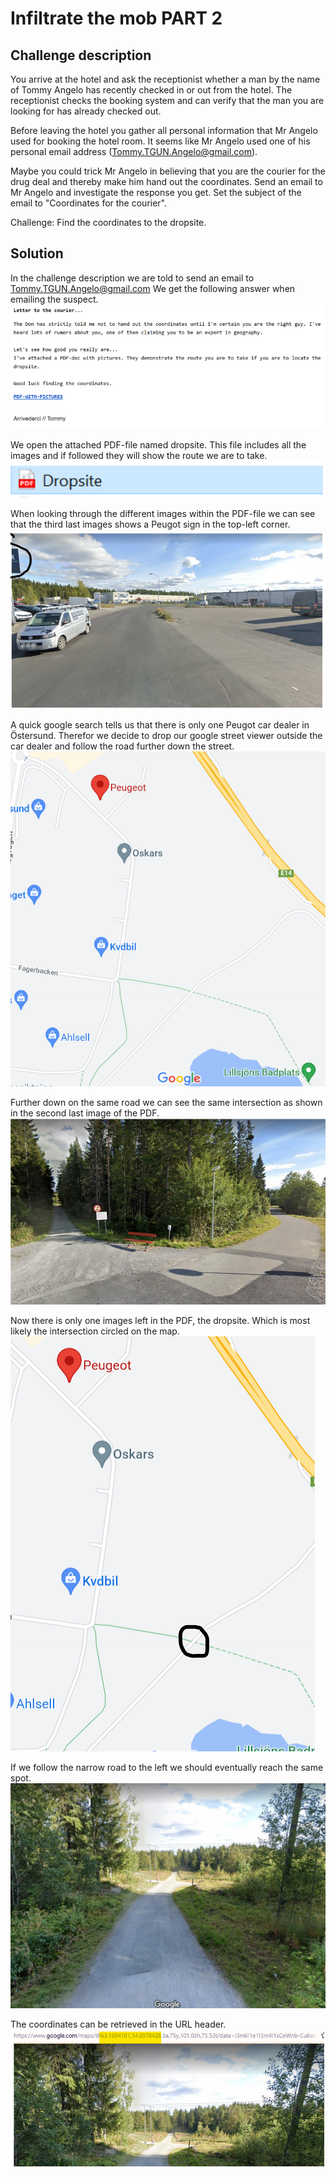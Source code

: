 # Infiltrate the mob PART 2

## Challenge description
You arrive at the hotel and ask the receptionist whether a man by the name of Tommy Angelo has recently checked in or out from the hotel. The receptionist checks the booking system and can verify that the man you are looking for has already checked out.

Before leaving the hotel you gather all personal information that Mr Angelo used for booking the hotel room. It seems like Mr Angelo used one of his personal email address (Tommy.TGUN.Angelo@gmail.com).

Maybe you could trick Mr Angelo in believing that you are the courier for the drug deal and thereby make him hand out the coordinates.
Send an email to Mr Angelo and investigate the response you get. Set the subject of the email to "Coordinates for the courier".

Challenge:
Find the coordinates to the dropsite.


## Solution

In the challenge description we are told to send an email to Tommy.TGUN.Angelo@gmail.com
We get the following answer when emailing the suspect.
![](../img/infiltrate-the-mob-p7.png)



We open the attached PDF-file named dropsite. This file includes all the images and if followed they will show the route we are to take.
![](../img/infiltrate-the-mob-p8.png)



When looking through the different images within the PDF-file we can see that the third last images shows a Peugot sign in the top-left corner.
![](../img/infiltrate-the-mob-p9.png)



A quick google search tells us that there is only one Peugot car dealer in Östersund. Therefor we decide to drop our google street viewer outside the car dealer and follow the road further down the street.
![](../img/infiltrate-the-mob-p10.png)



Further down on the same road we can see the same intersection as shown in the second last image of the PDF. 
![](../img/infiltrate-the-mob-p11.png)


Now there is only one images left in the PDF, the dropsite. Which is most likely the intersection circled on the map. 
![](../img/infiltrate-the-mob-p14.png)



If we follow the narrow road to the left we should eventually reach the same spot. 
![](../img/infiltrate-the-mob-p15.png)

The coordinates can be retrieved in the URL header.
![](../img/infiltrate-the-mob-p13.png)
